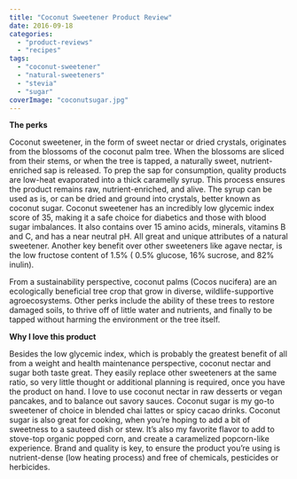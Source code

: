 ```yaml
---
title: "Coconut Sweetener Product Review"
date: 2016-09-18
categories: 
  - "product-reviews"
  - "recipes"
tags: 
  - "coconut-sweetener"
  - "natural-sweeteners"
  - "stevia"
  - "sugar"
coverImage: "coconutsugar.jpg"
---
```


**The perks**

Coconut sweetener, in the form of sweet nectar or dried crystals, originates from the blossoms of the coconut palm tree. When the blossoms are sliced from their stems, or when the tree is tapped, a naturally sweet, nutrient-enriched sap is released. To prep the sap for consumption, quality products are low-heat evaporated into a thick caramelly syrup. This process ensures the product remains raw, nutrient-enriched, and alive. The syrup can be used as is, or can be dried and ground into crystals, better known as coconut sugar. Coconut sweetener has an incredibly low glycemic index score of 35, making it a safe choice for diabetics and those with blood sugar imbalances. It also contains over 15 amino acids, minerals, vitamins B and C, and has a near neutral pH. All great and unique attributes of a natural sweetener. Another key benefit over other sweeteners like agave nectar, is the low fructose content of 1.5% ( 0.5% glucose, 16% sucrose, and 82% inulin).

From a sustainability perspective, coconut palms (Cocos nucifera) are an ecologically beneficial tree crop that grow in diverse, wildlife-supportive agroecosystems. Other perks include the ability of these trees to restore damaged soils, to thrive off of little water and nutrients, and finally to be tapped without harming the environment or the tree itself.

**Why I love this product**

Besides the low glycemic index, which is probably the greatest benefit of all from a weight and health maintenance perspective, coconut nectar and sugar both taste great. They easily replace other sweeteners at the same ratio, so very little thought or additional planning is required, once you have the product on hand. I love to use coconut nectar in raw desserts or vegan pancakes, and to balance out savory sauces. Coconut sugar is my go-to sweetener of choice in blended chai lattes or spicy cacao drinks. Coconut sugar is also great for cooking, when you’re hoping to add a bit of sweetness to a sauteed dish or stew. It’s also my favorite flavor to add to stove-top organic popped corn, and create a caramelized popcorn-like experience. Brand and quality is key, to ensure the product you’re using is nutrient-dense (low heating process) and free of chemicals, pesticides or herbicides.
